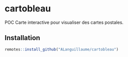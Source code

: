 
<!-- README.md is generated from README.Rmd. Please edit that file -->

# cartobleau

<!-- badges: start -->

<!-- badges: end -->

POC Carte interactive pour visualiser des cartes postales.

## Installation

``` r
remotes::install_github("ALanguillaume/cartobleau")
```
